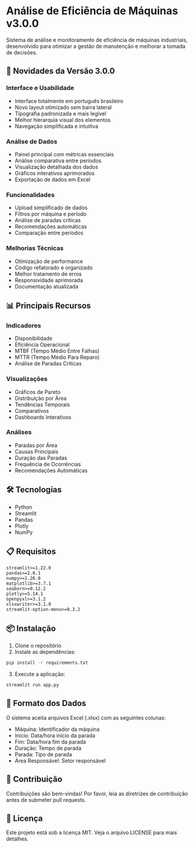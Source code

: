 # Análise de Eficiência de Máquinas v3.0.0

Sistema de análise e monitoramento de eficiência de máquinas industriais, desenvolvido para otimizar a gestão de manutenção e melhorar a tomada de decisões.

## 🚀 Novidades da Versão 3.0.0

### Interface e Usabilidade
- Interface totalmente em português brasileiro
- Novo layout otimizado sem barra lateral
- Tipografia padronizada e mais legível
- Melhor hierarquia visual dos elementos
- Navegação simplificada e intuitiva

### Análise de Dados
- Painel principal com métricas essenciais
- Análise comparativa entre períodos
- Visualização detalhada dos dados
- Gráficos interativos aprimorados
- Exportação de dados em Excel

### Funcionalidades
- Upload simplificado de dados
- Filtros por máquina e período
- Análise de paradas críticas
- Recomendações automáticas
- Comparação entre períodos

### Melhorias Técnicas
- Otimização de performance
- Código refatorado e organizado
- Melhor tratamento de erros
- Responsividade aprimorada
- Documentação atualizada

## 📊 Principais Recursos

### Indicadores
- Disponibilidade
- Eficiência Operacional
- MTBF (Tempo Médio Entre Falhas)
- MTTR (Tempo Médio Para Reparo)
- Análise de Paradas Críticas

### Visualizações
- Gráficos de Pareto
- Distribuição por Área
- Tendências Temporais
- Comparativos
- Dashboards Interativos

### Análises
- Paradas por Área
- Causas Principais
- Duração das Paradas
- Frequência de Ocorrências
- Recomendações Automáticas

## 🛠️ Tecnologias

- Python
- Streamlit
- Pandas
- Plotly
- NumPy

## 📋 Requisitos

```
streamlit>=1.22.0
pandas>=2.0.1
numpy>=1.26.0
matplotlib>=3.7.1
seaborn>=0.12.2
plotly>=5.14.1
openpyxl>=3.1.2
xlsxwriter>=3.1.0
streamlit-option-menu>=0.3.2
```

## 📦 Instalação

1. Clone o repositório
2. Instale as dependências:
```bash
pip install -r requirements.txt
```
3. Execute a aplicação:
```bash
streamlit run app.py
```

## 📄 Formato dos Dados

O sistema aceita arquivos Excel (.xlsx) com as seguintes colunas:

- Máquina: Identificador da máquina
- Inicio: Data/hora início da parada
- Fim: Data/hora fim da parada
- Duração: Tempo de parada
- Parada: Tipo de parada
- Área Responsável: Setor responsável

## 🤝 Contribuição

Contribuições são bem-vindas! Por favor, leia as diretrizes de contribuição antes de submeter pull requests.

## 📝 Licença

Este projeto está sob a licença MIT. Veja o arquivo LICENSE para mais detalhes.
